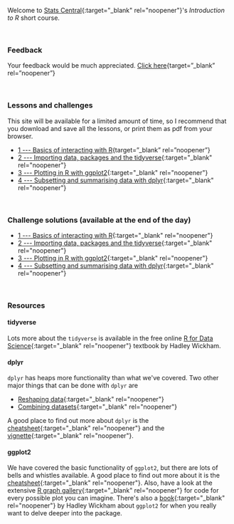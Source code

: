 Welcome to [Stats Central](https://www.analytical.unsw.edu.au/facilities/stats-central){:target="_blank" rel="noopener"}'s *Introduction to R* short course.

<br>

### Feedback

Your feedback would be much appreciated. [Click here](https://forms.gle/14SNJN3GMQsjoLmL7){target=”_blank” rel=”noopener”}

<br>

### Lessons and challenges

This site will be available for a limited amount of time, so I recommend that you download and save all the lessons, or print them as pdf from your browser.

* [1 --- Basics of interacting with R](Lessons/basics.html){target=”_blank” rel=”noopener”}
* [2 --- Importing data, packages and the tidyverse](Lessons/import_package_tidy.html){:target="_blank" rel="noopener"}
* [3 --- Plotting in R with ggplot2](Lessons/ggplot2Intro.html){:target="_blank" rel="noopener"} 
* [4 --- Subsetting and summarising data with dplyr](Lessons/dplyrIntro.html){:target="_blank" rel="noopener"} 

<br>

### Challenge solutions (available at the end of the day)


* [1 --- Basics of interacting with R](Lessons/basics_sol.html){:target="_blank" rel="noopener"}
* [2 --- Importing data, packages and the tidyverse](Lessons/import_package_tidy_sol.html){:target="_blank" rel="noopener"}
* [3 --- Plotting in R with ggplot2](Lessons/ggplot2Intro_sol.html){:target="_blank" rel="noopener"} 
* [4 --- Subsetting and summarising data with dplyr](Lessons/dplyrIntro_sol.html){:target="_blank" rel="noopener"} 


<br>

### Resources

#### tidyverse

Lots more about the `tidyverse` is available in the free online [R for Data Science](https://r4ds.had.co.nz/){:target="_blank" rel="noopener"} textbook by Hadley Wickham.


#### dplyr

`dplyr` has heaps more functionality than what we've covered. Two other major things that can be done with `dplyr` are

- [Reshaping data](https://cengel.github.io/R-data-wrangling/tidyr.html){:target="_blank" rel="noopener"}
- [Combining datasets](https://rpubs.com/williamsurles/293454){:target="_blank" rel="noopener"}

A good place to find out more about `dplyr` is the [cheatsheet](https://rstudio.com/wp-content/uploads/2015/02/data-wrangling-cheatsheet.pdf){:target="_blank" rel="noopener"} and the [vignette](https://cran.r-project.org/web/packages/dplyr/vignettes/dplyr.html){:target="_blank" rel="noopener"}.

#### ggplot2

We have covered the basic functionality of `ggplot2`, but there are lots of bells and whistles available. A good place to find out more about it is the [cheatsheet](https://rstudio.com/wp-content/uploads/2016/11/ggplot2-cheatsheet-2.1.pdf){:target="_blank" rel="noopener"}. Also, have a look at the extensive [R graph gallery](https://www.r-graph-gallery.com/){:target="_blank" rel="noopener"} for code for every possible plot you can imagine. There's also a [book](https://ggplot2-book.org/index.html){:target="_blank" rel="noopener"} by Hadley Wickham about `ggplot2` for when you really want to delve deeper into the package.

